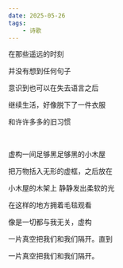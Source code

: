 ```yaml
---
date: 2025-05-26
tags:
	- 诗歌
---
```

在那些遥远的时刻

并没有想到任何句子

意识到也可以在失去语言之后

继续生活，好像脱下了一件衣服

和许许多多的旧习惯

<br/>

虚构一间足够黑足够黑的小木屋

把万物括入无形的虚框，之后放在

小木屋的木架上 静静发出柔软的光

在这样的地方拥着毛毯观看

像是一切都与我无关，虚构

一片真空把我们和我们隔开。直到

一片真空把我们和我们隔开。